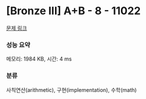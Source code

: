 # [Bronze III] A+B - 8 - 11022 

[문제 링크](https://www.acmicpc.net/problem/11022) 

### 성능 요약

메모리: 1984 KB, 시간: 4 ms

### 분류

사칙연산(arithmetic), 구현(implementation), 수학(math)

